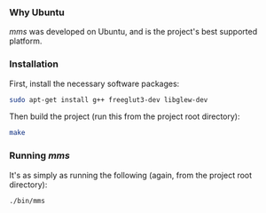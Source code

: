 ### Why Ubuntu

*mms* was developed on Ubuntu, and is the project's best supported platform.

### Installation

First, install the necessary software packages:
```bash
sudo apt-get install g++ freeglut3-dev libglew-dev
```

Then build the project (run this from the project root directory):
```bash
make
```

### Running *mms*

It's as simply as running the following (again, from the project root directory):
```bash
./bin/mms
```
